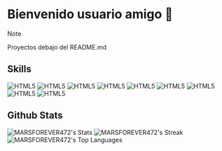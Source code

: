 # Bienvenido usuario amigo 👋
> [!NOTE]
> Proyectos debajo del README.md

## Skills
<img src="https://www.vectorlogo.zone/logos/w3_html5/w3_html5-ar21.svg" alt="HTML5"/>
<img src="https://www.vectorlogo.zone/logos/w3_html5/w3_html5-ar21.svg" alt="HTML5"/>
<img src="https://www.vectorlogo.zone/logos/w3_html5/w3_html5-ar21.svg" alt="HTML5"/>
<img src="https://www.vectorlogo.zone/logos/w3_html5/w3_html5-ar21.svg" alt="HTML5"/>
<img src="https://www.vectorlogo.zone/logos/w3_html5/w3_html5-ar21.svg" alt="HTML5"/>
<img src="https://www.vectorlogo.zone/logos/w3_html5/w3_html5-ar21.svg" alt="HTML5"/>
<img src="https://www.vectorlogo.zone/logos/w3_html5/w3_html5-ar21.svg" alt="HTML5"/>
<img src="https://www.vectorlogo.zone/logos/w3_html5/w3_html5-ar21.svg" alt="HTML5"/>
<img src="https://www.vectorlogo.zone/logos/w3_html5/w3_html5-ar21.svg" alt="HTML5"/>


## Github Stats

![MARSFOREVER472's Stats](https://github-readme-stats.vercel.app/api?username=Alvaro624la&theme=vue-dark&show_icons=true&hide_border=true&count_private=true)
![MARSFOREVER472's Streak](https://github-readme-streak-stats.herokuapp.com/?user=Alvaro624la&theme=vue-dark&hide_border=true)
![MARSFOREVER472's Top Languages](https://github-readme-stats.vercel.app/api/top-langs/?username=Alvaro624la&theme=vue-dark&show_icons=true&hide_border=true&layout=compact)
<!--
# A first-level heading
## A second-level heading
### A third-level heading

**Alvaro624la/Alvaro624la** is a ✨ _special_ ✨ repository because its `README.md` (this file) appears on your GitHub profile.

Here are some ideas to get you started:

- 🔭 I’m currently working on ...
- 🌱 I’m currently learning ...
- 👯 I’m looking to collaborate on ...
- 🤔 I’m looking for help with ...
- 💬 Ask me about ...
- 📫 How to reach me: ...
- 😄 Pronouns: ...
- ⚡ Fun fact: ...

Some basic Git commands are:
```
git status
git add
git commit
```

> Text that is a quote
-->
